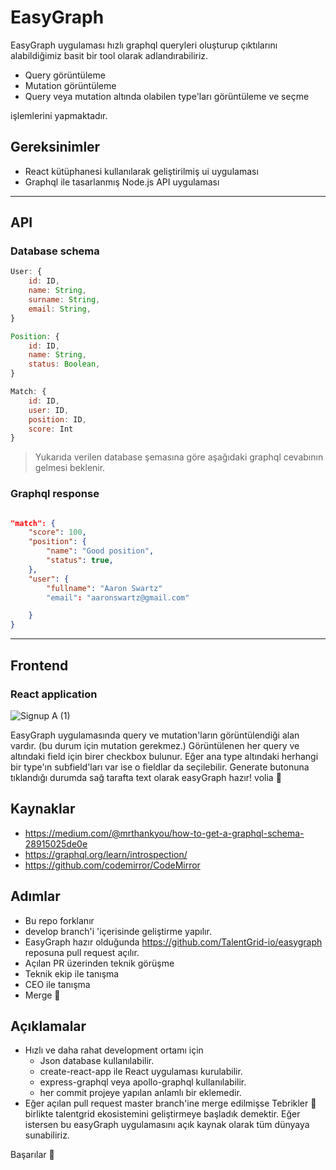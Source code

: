 # EasyGraph

EasyGraph uygulaması hızlı graphql queryleri oluşturup çıktılarını alabildiğimiz basit bir tool olarak adlandırabiliriz.

- Query görüntüleme
- Mutation görüntüleme
- Query veya mutation altında olabilen type'ları görüntüleme ve seçme

işlemlerini yapmaktadır.

## Gereksinimler

- React kütüphanesi kullanılarak geliştirilmiş ui uygulaması
- Graphql ile tasarlanmış Node.js API uygulaması

---

## API

### Database schema

```js
User: {
    id: ID,
    name: String,
    surname: String,
    email: String,
}

Position: {
    id: ID,
    name: String,
    status: Boolean,
}

Match: {
    id: ID,
    user: ID,
    position: ID,
    score: Int
}

```

> Yukarıda verilen database şemasına göre aşağıdaki graphql cevabının gelmesi beklenir.

### Graphql response

```json

"match": {
    "score": 100,
    "position": {
        "name": "Good position",
        "status": true,
    },
    "user": {
        "fullname": "Aaron Swartz"
        "email": "aaronswartz@gmail.com"

    }
}
```

---

## Frontend

### React application

![Signup A (1)](https://user-images.githubusercontent.com/6208736/150119166-1eb141ea-94af-460e-a05c-5ce1195d3f50.png)

EasyGraph uygulamasında query ve mutation'ların görüntülendiği alan vardır. (bu durum için mutation gerekmez.)
Görüntülenen her query ve altındaki field için birer checkbox bulunur. Eğer ana type altındaki herhangi bir type'ın subfield'ları var ise o fieldlar da seçilebilir.
Generate butonuna tıklandığı durumda sağ tarafta text olarak easyGraph hazır! volia 🎉

## Kaynaklar

- https://medium.com/@mrthankyou/how-to-get-a-graphql-schema-28915025de0e
- https://graphql.org/learn/introspection/
- https://github.com/codemirror/CodeMirror

## Adımlar

- Bu repo forklanır
- develop branch'i 'içerisinde geliştirme yapılır.
- EasyGraph hazır olduğunda https://github.com/TalentGrid-io/easygraph reposuna pull request açılır.
- Açılan PR üzerinden teknik görüşme
- Teknik ekip ile tanışma
- CEO ile tanışma
- Merge 🍻

## Açıklamalar

- Hızlı ve daha rahat development ortamı için
  - Json database kullanılabilir.
  - create-react-app ile React uygulaması kurulabilir.
  - express-graphql veya apollo-graphql kullanılabilir.
  - her commit projeye yapılan anlamlı bir eklemedir.
- Eğer açılan pull request master branch'ine merge edilmişse Tebrikler 🚀 birlikte talentgrid ekosistemini geliştirmeye başladık demektir. Eğer istersen bu easyGraph uygulamasını açık kaynak olarak tüm dünyaya sunabiliriz.

Başarılar 🤜
